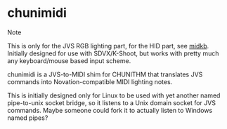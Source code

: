 # chunimidi

> [!NOTE]
> This is only for the JVS RGB lighting part, for the HID part, see [midkb](https://github.com/korewaChino/midkb).
> Initially designed for use with SDVX/K-Shoot, but works with pretty much any keyboard/mouse based input scheme.

chunimidi is a JVS-to-MIDI shim for CHUNITHM that translates JVS commands into Novation-compatible MIDI lighting notes.

This is initially designed only for Linux to be used with yet another named pipe-to-unix socket bridge, so it listens to a Unix domain socket for JVS commands. Maybe someone could fork it to actually listen to Windows named pipes?
